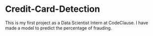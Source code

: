 # Credit-Card-Detection
This is my first project as a Data Scientist Intern at CodeClause. I have made a model to predict the percentage of frauding.

